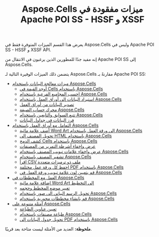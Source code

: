 ﻿---
title: Aspose.Cells ميزات مفقودة في Apache POI SS - HSSF و XSSF
type: docs
weight: 20
url: /ar/java/aspose-cells-features-missing-in-apache-poi-ss-hssf-and-xssf/
---
يعرض هذا القسم الميزات المتوفرة فقط في Aspose.Cells وليس في Apache POI SS - HSSF و XSSF API.

إنه مفيد جدًا للمطورين الذين يرغبون في الانتقال من Apache POI SS إلى Aspose.Cells.

يتضمن ذلك الميزات الوفيرة التالية لـ Aspose.Cells مقارنةً بـ Apache POI SS:

- [ميزات معالجة البيانات باستخدام Aspose.Cells](/cells/ar/java/data-handling-features-using-aspose-cells/)
  - [أوجد القيمة في Cells باستخدام Aspose.Cells](/cells/ar/java/find-value-in-cells-using-aspose-cells/)
  - [احسب المجاميع الفرعية باستخدام Aspose.Cells](/cells/ar/java/calculate-sub-totals-using-aspose-cells/)
  - [استيراد البيانات إلى أوراق العمل باستخدام Aspose.Cells](/cells/ar/java/import-data-to-worksheets-using-aspose-cells/)
  - [تصدير البيانات من أوراق العمل](/cells/ar/java/export-data-from-worksheets/)
  - [محرك حساب الصيغة Aspose.Cells](/cells/ar/java/formula-calculation-engine-in-aspose-cells/)
  - [تتبع السوابق والتابعين باستخدام Aspose.Cells](/cells/ar/java/tracing-precedents-and-dependents-using-aspose-cells/)
  - [فرز البيانات في جداول البيانات](/cells/ar/java/sort-data-in-spreadsheets/)
- [التعامل مع أوراق العمل باستخدام Aspose.Cells](/cells/ar/java/working-with-worksheets-using-aspose-cells/)
  - [أضف علامة مائية Word Art إلى ورقة العمل باستخدام Aspose.Cells](/cells/ar/java/add-word-art-watermark-to-worksheet-using-aspose-cells/)
  - [تحويل المصنف إلى HTML باستخدام Aspose.Cells](/cells/ar/java/convert-workbook-to-html-using-aspose-cells/)
  - [كشف الدمج Cells باستخدام Aspose.Cells](/cells/ar/java/detect-merged-cells-using-aspose-cells/)
  - [عرض وإخفاء أشرطة التمرير من المصنفات](/cells/ar/java/display-and-hide-scrollbars-of-workbooks/)
  - [عرض وإخفاء علامات تبويب المصنف باستخدام Aspose.Cells](/cells/ar/java/display-and-hide-tabs-of-workbook-using-aspose-cells/)
  - [تشفير المصنف باستخدام Aspose.Cells](/cells/ar/java/encrypt-workbook-using-aspose-cells/)
  - [اقرأ CSV ملف ذو ترميزات متعددة](/cells/ar/java/read-csv-file-with-multiple-encodings/)
  - [احفظ كل ورقة عمل مختلفة PDF باستخدام Aspose.Cells](/cells/ar/java/save-each-worksheet-to-different-pdf-using-aspose-cells/)
  - [قم بتعيين لون علامة تبويب ورقة العمل في Aspose.Cells](/cells/ar/java/set-worksheet-tab-color-in-aspose-cells/)
- [العمل مع المخططات في Aspose.Cells](/cells/ar/java/working-with-charts-in-aspose-cells/)
  - [إضافة علامة مائية Word Art إلى التخطيط](/cells/ar/java/add-word-art-watermark-to-chart/)
  - [تغيير موضع المخطط وحجمه](/cells/ar/java/change-chart-position-and-size/)
  - [تحويل الرسم البياني إلى صور باستخدام Aspose.Cells](/cells/ar/java/convert-chart-to-images-using-aspose-cells/)
  - [قم بإنشاء مخططات محورية باستخدام Aspose.Cells](/cells/ar/java/create-pivot-charts-using-aspose-cells/)
- [أمثلة متنوعة على Aspose.Cells](/cells/ar/java/miscellaneous-examples-of-aspose-cells/)
  - [تعيين عناوين الطباعة](/cells/ar/java/set-print-titles/)
  - [طباعة مصنفات باستخدام Aspose.Cells](/cells/ar/java/printing-workbooks-using-aspose-cells/)
  - [تحويل جدول البيانات إلى PDF باستخدام Aspose.Cells](/cells/ar/java/convert-spreadsheet-to-pdf-using-aspose-cells/)

**ملحوظة:** العديد من الأمثلة ليست متاحة بعد قريبًا.
